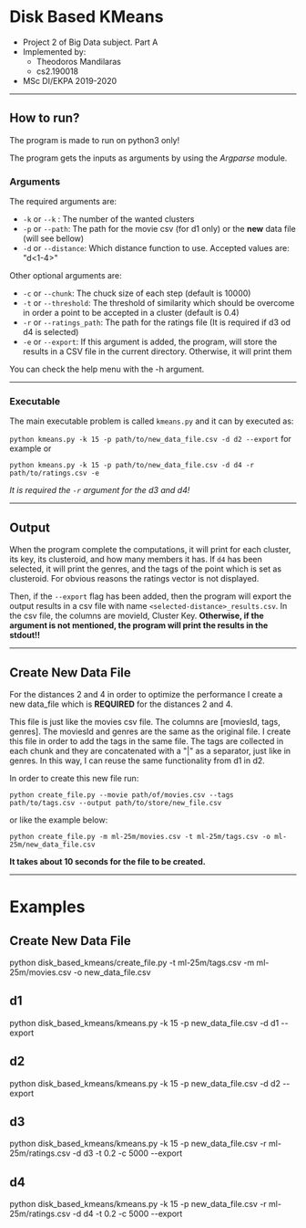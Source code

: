 # Disk Based KMeans

- Project 2 of Big Data subject. Part A
- Implemented by:
   - Theodoros Mandilaras
   - cs2.190018
- MSc DI/EKPA 2019-2020

---

## How to run?
The program is made to run on python3 only!

The program gets the inputs as arguments by using the *Argparse* module.
 
### Arguments
The required arguments are:
- `-k` or `--k` : The number of the wanted clusters
- `-p` or `--path`: The path for the  movie csv (for d1 only) or the **new** data file (will see bellow) 
- `-d` or `--distance`: Which distance function to use. Accepted values are: "d<1-4>"

Other optional arguments are:
- `-c` or `--chunk`: The chuck size of each step (default is  10000)
- `-t` or `--threshold`: The threshold of similarity which should be overcome in order a point to be accepted in a 
cluster (default is 0.4)
- `-r` or `--ratings_path`: The path for the ratings file (It is required if d3 od d4 is selected)
- `-e` or `--export`: If this argument is added, the program, will store the results in a CSV file in the current 
directory. 
Otherwise, it will print them

You can check the help menu with the -h argument.

---

### Executable
The main executable problem is called `kmeans.py` and it can by executed as:

`python kmeans.py -k 15 -p path/to/new_data_file.csv -d d2 --export` for example or 

`python kmeans.py -k 15 -p path/to/new_data_file.csv -d d4 -r path/to/ratings.csv -e`

*It is required the `-r` argument for the d3 and d4!*


--- 

## Output
When the program complete the computations, it will print for each cluster, its key, its clusteroid, and how many members
it has. If `d4` has been selected, it will print the genres, and the tags of the point which is set as clusteroid. For 
obvious reasons the ratings vector is not displayed.

Then, if the `--export` flag has been added, then the program will export the output  results in a csv file with name 
`<selected-distance>_results.csv`. In the csv file, the columns are movieId, Cluster Key. **Otherwise, if the argument 
is not mentioned, the program will print the results in the stdout!!**
 
---

## Create New Data File 

For the distances 2 and 4 in order to optimize the performance I create a new data_file which is **REQUIRED** for the 
distances 2 and 4.

This file is just like the movies csv file. The columns are [moviesId, tags, genres]. The moviesId and genres are the 
same as the original file. I create this file in order to add the tags in the same file. The tags are collected in each 
chunk and they are concatenated with a "|" as a separator, just like in genres. In this way, I can reuse the same 
functionality from d1 in d2. 

In order to create this new file run:

`python create_file.py --movie path/of/movies.csv --tags path/to/tags.csv --output path/to/store/new_file.csv`

or like the example below:

`python create_file.py -m ml-25m/movies.csv -t ml-25m/tags.csv -o ml-25m/new_data_file.csv`

**It takes about 10 seconds for the file to be created.**

---

# Examples

## Create New Data File
python disk_based_kmeans/create_file.py -t ml-25m/tags.csv -m ml-25m/movies.csv -o new_data_file.csv
## d1
python disk_based_kmeans/kmeans.py -k 15 -p new_data_file.csv -d d1 --export
## d2
python disk_based_kmeans/kmeans.py -k 15 -p new_data_file.csv -d d2 --export
## d3
python disk_based_kmeans/kmeans.py -k 15 -p new_data_file.csv -r ml-25m/ratings.csv -d d3 -t 0.2 -c 5000 --export
## d4
python disk_based_kmeans/kmeans.py -k 15 -p new_data_file.csv -r ml-25m/ratings.csv -d d4 -t 0.2 -c 5000 --export


